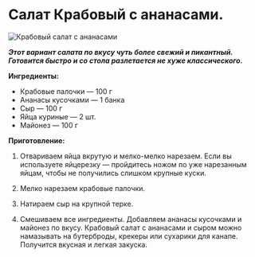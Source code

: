 # Салат Крабовый с ананасами.

![Крабовый салат с ананасами](/images/Kulinar/Salad/krab_salad_02.png 'Крабовый салат с ананасами')

_**Этот вариант салата по вкусу чуть более свежий и пикантный. Готовится быстро и со стола разлетается не хуже классического.**_

**Ингредиенты:**

- Крабовые палочки — 100 г
- Ананасы кусочками — 1 банка
- Сыр — 100 г
- Яйца куриные — 2 шт.
- Майонез — 100 г

**Приготовление:**

1. Отвариваем яйца вкрутую и мелко-мелко нарезаем. Если вы используете яйцерезку — пройдитесь ножом по уже нарезанным яйцам, чтобы не получились слишком крупные куски.

2. Мелко нарезаем крабовые палочки.

3. Натираем сыр на крупной терке.

4. Смешиваем все ингредиенты. Добавляем ананасы кусочками и майонез по вкусу. Крабовый салат с ананасами и сыром можно намазывать на бутерброды, крекеры или сухарики для канапе. Получится вкусная и легкая закуска.
